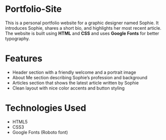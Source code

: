 # Portfolio-Site

This is a personal portfolio website for a graphic designer named Sophie. It introduces Sophie, shares a short bio, and highlights her most recent article. The website is built using **HTML** and **CSS** and uses **Google Fonts** for better typography.

# Features

- Header section with a friendly welcome and a portrait image
- About Me section describing Sophie’s profession and background
- Articles section that shows the latest article written by Sophie
- Clean layout with nice color accents and button styling

# Technologies Used

- HTML5
- CSS3
- Google Fonts (Roboto font)